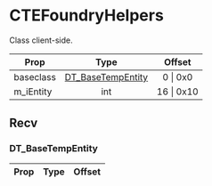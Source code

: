 # CTEFoundryHelpers
Class client-side.

|Prop|Type|Offset|
|---|:-:|:-:|
|baseclass|[DT_BaseTempEntity](#DT_BaseTempEntity)|0 \| 0x0|
|m_iEntity|int|16 \| 0x10|

## Recv

### DT_BaseTempEntity

|Prop|Type|Offset|
|---|:-:|:-:|
